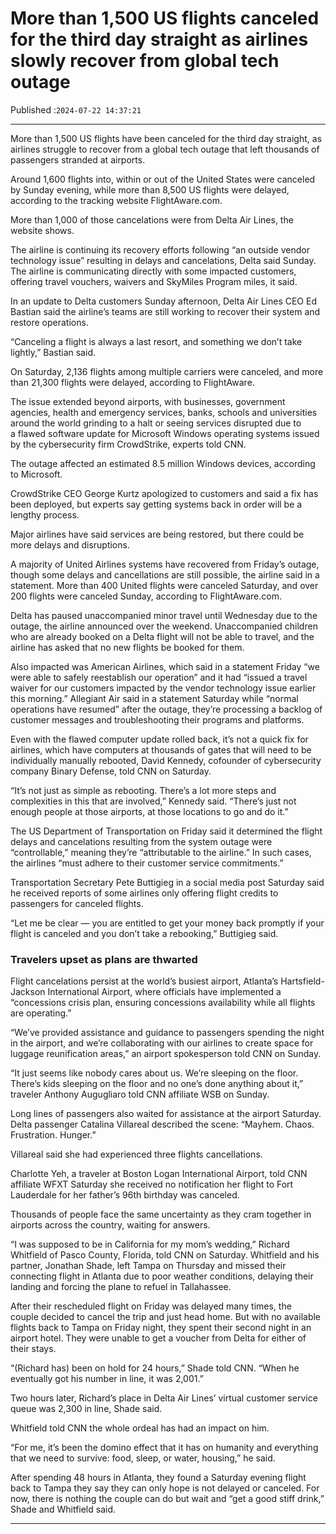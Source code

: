 # More than 1,500 US flights canceled for the third day straight as airlines slowly recover from global tech outage

Published :`2024-07-22 14:37:21`

---

More than 1,500 US flights have been canceled for the third day straight, as airlines struggle to recover from a global tech outage that left thousands of passengers stranded at airports.

Around 1,600 flights into, within or out of the United States were canceled by Sunday evening, while more than 8,500 US flights were delayed, according to the tracking website FlightAware.com.

More than 1,000 of those cancelations were from Delta Air Lines, the website shows.

The airline is continuing its recovery efforts following “an outside vendor technology issue” resulting in delays and cancelations, Delta said Sunday. The airline is communicating directly with some impacted customers, offering travel vouchers, waivers and SkyMiles Program miles, it said.

In an update to Delta customers Sunday afternoon, Delta Air Lines CEO Ed Bastian said the airline’s teams are still working to recover their system and restore operations.

“Canceling a flight is always a last resort, and something we don’t take lightly,” Bastian said.

On Saturday, 2,136 flights among multiple carriers were canceled, and more than 21,300 flights were delayed, according to FlightAware.

The issue extended beyond airports, with businesses, government agencies, health and emergency services, banks, schools and universities around the world grinding to a halt or seeing services disrupted due to a flawed software update for Microsoft Windows operating systems issued by the cybersecurity firm CrowdStrike, experts told CNN.

The outage affected an estimated 8.5 million Windows devices, according to Microsoft.

CrowdStrike CEO George Kurtz apologized to customers and said a fix has been deployed, but experts say getting systems back in order will be a lengthy process.

Major airlines have said services are being restored, but there could be more delays and disruptions.

A majority of United Airlines systems have recovered from Friday’s outage, though some delays and cancellations are still possible, the airline said in a statement. More than 400 United flights were canceled Saturday, and over 200 flights were canceled Sunday, according to FlightAware.com.

Delta has paused unaccompanied minor travel until Wednesday due to the outage, the airline announced over the weekend. Unaccompanied children who are already booked on a Delta flight will not be able to travel, and the airline has asked that no new flights be booked for them.

Also impacted was American Airlines, which said in a statement  Friday “we were able to safely reestablish our operation” and it had “issued a travel waiver for our customers impacted by the vendor technology issue earlier this morning.” Allegiant Air said in a statement Saturday while “normal operations have resumed” after the outage, they’re processing a backlog of customer messages and troubleshooting their programs and platforms.

Even with the flawed computer update rolled back, it’s not a quick fix for airlines, which have computers at thousands of gates that will need to be individually manually rebooted, David Kennedy, cofounder of cybersecurity company Binary Defense, told CNN on Saturday.

“It’s not just as simple as rebooting. There’s a lot more steps and complexities in this that are involved,” Kennedy said. “There’s just not enough people at those airports, at those locations to go and do it.”

The US Department of Transportation on Friday said it determined the flight delays and cancelations resulting from the system outage were “controllable,” meaning they’re “attributable to the airline.” In such cases, the airlines “must adhere to their customer service commitments.”

Transportation Secretary Pete Buttigieg in a social media post Saturday said he received reports of some airlines only offering flight credits to passengers for canceled flights.

“Let me be clear — you are entitled to get your money back promptly if your flight is canceled and you don’t take a rebooking,” Buttigieg said.

### Travelers upset as plans are thwarted

Flight cancelations persist at the world’s busiest airport, Atlanta’s Hartsfield-Jackson International Airport, where officials have implemented a “concessions crisis plan, ensuring concessions availability while all flights are operating.”

“We’ve provided assistance and guidance to passengers spending the night in the airport, and we’re collaborating with our airlines to create space for luggage reunification areas,” an airport spokesperson told CNN on Sunday.

“It just seems like nobody cares about us. We’re sleeping on the floor. There’s kids sleeping on the floor and no one’s done anything about it,” traveler Anthony Augugliaro told CNN affiliate WSB on Sunday.

Long lines of passengers also waited for assistance at the airport Saturday. Delta passenger Catalina Villareal described the scene: “Mayhem. Chaos. Frustration. Hunger.”

Villareal said she had experienced three flights cancellations.

Charlotte Yeh, a traveler at Boston Logan International Airport, told CNN affiliate WFXT Saturday she received no notification her flight to Fort Lauderdale for her father’s 96th birthday was canceled.

Thousands of people face the same uncertainty as they cram together in airports across the country, waiting for answers.

“I was supposed to be in California for my mom’s wedding,” Richard Whitfield of Pasco County, Florida, told CNN on Saturday. Whitfield and his partner, Jonathan Shade, left Tampa on Thursday and missed their connecting flight in Atlanta due to poor weather conditions, delaying their landing and forcing the plane to refuel in Tallahassee.

After their rescheduled flight on Friday was delayed many times, the couple decided to cancel the trip and just head home. But with no available flights back to Tampa on Friday night, they spent their second night in an airport hotel. They were unable to get a voucher from Delta for either of their stays.

“(Richard has) been on hold for 24 hours,” Shade told CNN. “When he eventually got his number in line, it was 2,001.”

Two hours later, Richard’s place in Delta Air Lines’ virtual customer service queue was 2,300 in line, Shade said.

Whitfield told CNN the whole ordeal has had an impact on him.

“For me, it’s been the domino effect that it has on humanity and everything that we need to survive: food, sleep, or water, housing,” he said.

After spending 48 hours in Atlanta, they found a Saturday evening flight back to Tampa they say they can only hope is not delayed or canceled. For now, there is nothing the couple can do but wait and “get a good stiff drink,” Shade and Whitfield said.

---

